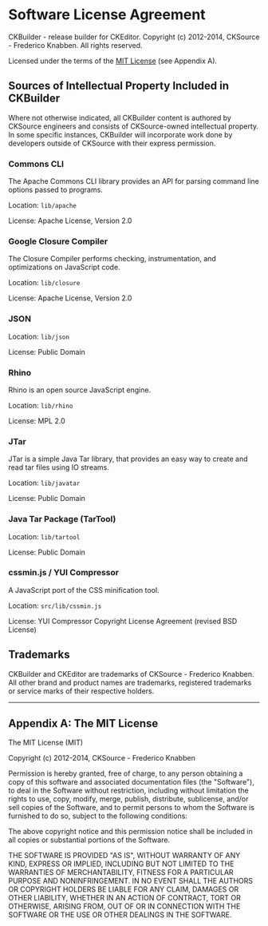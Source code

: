 Software License Agreement
==========================

CKBuilder - release builder for CKEditor.
Copyright (c) 2012-2014, CKSource - Frederico Knabben. All rights reserved.

Licensed under the terms of the [MIT License](http://en.wikipedia.org/wiki/MIT_License) (see Appendix A).

Sources of Intellectual Property Included in CKBuilder
-----------------------------------------------------

Where not otherwise indicated, all CKBuilder content is authored by
CKSource engineers and consists of CKSource-owned intellectual
property. In some specific instances, CKBuilder will incorporate work
done by developers outside of CKSource with their express permission.

### Commons CLI ###

The Apache Commons CLI library provides an API for parsing command line options passed to programs.

Location: `lib/apache`

License: Apache License, Version 2.0

### Google Closure Compiler ###

The Closure Compiler performs checking, instrumentation, and optimizations on JavaScript code.

Location: `lib/closure`

License: Apache License, Version 2.0

### JSON ###

Location: `lib/json`

License: Public Domain

### Rhino ###

Rhino is an open source JavaScript engine.

Location: `lib/rhino`

License: MPL 2.0

### JTar ###

JTar is a simple Java Tar library, that provides an easy way to create and read tar files using IO streams.<br>

Location: `lib/javatar`<br>

License: Public Domain

### Java Tar Package (TarTool) ###

Location: `lib/tartool`<br>

License: Public Domain

### cssmin.js / YUI Compressor ###

A JavaScript port of the CSS minification tool.<br>

Location: `src/lib/cssmin.js`<br>

License: YUI Compressor Copyright License Agreement (revised BSD License)

Trademarks
----------

CKBuilder and CKEditor are trademarks of CKSource - Frederico Knabben. All other
brand and product names are trademarks, registered trademarks or service
marks of their respective holders.

---

Appendix A: The MIT License
---------------------------

The MIT License (MIT)

Copyright (c) 2012-2014, CKSource - Frederico Knabben

Permission is hereby granted, free of charge, to any person obtaining a copy
of this software and associated documentation files (the "Software"), to deal
in the Software without restriction, including without limitation the rights
to use, copy, modify, merge, publish, distribute, sublicense, and/or sell
copies of the Software, and to permit persons to whom the Software is
furnished to do so, subject to the following conditions:

The above copyright notice and this permission notice shall be included in
all copies or substantial portions of the Software.

THE SOFTWARE IS PROVIDED "AS IS", WITHOUT WARRANTY OF ANY KIND, EXPRESS OR
IMPLIED, INCLUDING BUT NOT LIMITED TO THE WARRANTIES OF MERCHANTABILITY,
FITNESS FOR A PARTICULAR PURPOSE AND NONINFRINGEMENT. IN NO EVENT SHALL THE
AUTHORS OR COPYRIGHT HOLDERS BE LIABLE FOR ANY CLAIM, DAMAGES OR OTHER
LIABILITY, WHETHER IN AN ACTION OF CONTRACT, TORT OR OTHERWISE, ARISING FROM,
OUT OF OR IN CONNECTION WITH THE SOFTWARE OR THE USE OR OTHER DEALINGS IN
THE SOFTWARE.
